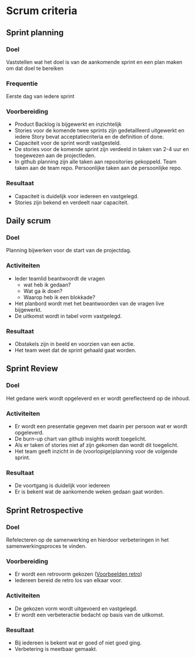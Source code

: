 # Scrum criteria

## Sprint planning 
### Doel  
Vaststellen wat het doel is van de aankomende sprint en een plan maken om dat doel te bereiken 

### Frequentie 
Eerste dag van iedere sprint 

### Voorbereiding  
- Product Backlog is bijgewerkt en inzichtelijk 
- Stories voor de komende twee sprints zijn gedetailleerd uitgewerkt en iedere Story bevat acceptatiecriteria en de definition of done.
- Capaciteit voor de sprint wordt vastgesteld.
- De stories voor de komende sprint zijn verdeeld in taken van 2-4 uur en   toegewezen aan de projectleden. 
- In github planning zijn alle taken aan repositories gekoppeld. Team taken   aan de team repo. Persoonlijke taken aan de persoonlijke repo. 

### Resultaat
- Capaciteit is duidelijk voor iedereen en vastgelegd.
- Stories zijn bekend en verdeelt naar capaciteit. 

## Daily scrum

### Doel 
Planning bijwerken voor de start van de projectdag.

### Activiteiten
- Ieder teamlid beantwoordt de vragen
  - wat heb ik gedaan?
  - Wat ga ik doen?
  - Waarop heb ik een blokkade?   
- Het planbord wordt met het beantwoorden van de vragen live bijgewerkt. 
- De uitkomst wordt in tabel vorm vastgelegd. 

### Resultaat
- Obstakels zijn in beeld en voorzien van een actie. 
- Het team weet dat de sprint gehaald gaat worden. 

## Sprint Review

### Doel
Het gedane werk wordt opgeleverd en er wordt gereflecteerd op de inhoud. 

### Activiteiten
- Er wordt een presentatie gegeven met daarin per persoon wat er wordt opgeleverd.
- De burn-up chart van github insights wordt toegelicht.
- Als er taken of stories niet af zijn gekomen dan wordt dit toegelicht.
- Het team geeft inzicht in de (voorlopige)planning voor de volgende sprint.  

### Resultaat
- De voortgang is duidelijk voor iedereen
- Er is bekent wat de aankomende weken gedaan gaat worden. 

## Sprint Retrospective

### Doel
Refelecteren op de samenwerking en hierdoor verbeteringen in het samenwerkingsproces te vinden.  

### Voorbereiding 
- Er wordt een retrovorm gekozen ([Voorbeelden retro](https://echometerapp.com/nl/retrospective-voorbeelden/#elementor-toc__heading-anchor-3))
- Iedereen bereid de retro los van elkaar voor. 

### Activiteiten
- De gekozen vorm wordt uitgevoerd en vastgelegd. 
- Er wordt een verbeteractie bedacht op basis van de uitkomst. 

### Resultaat
- Bij iedereen is bekent wat er goed of niet goed ging.
- Verbetering is meetbaar gemaakt.